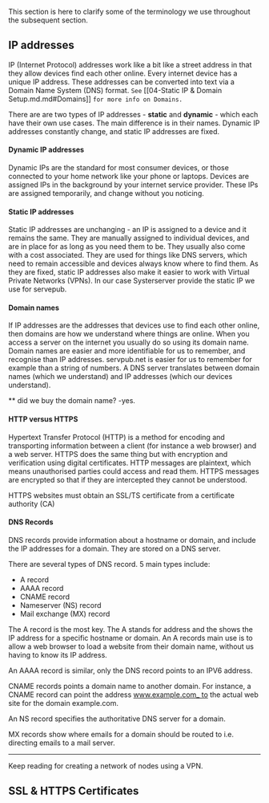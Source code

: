 
This section is here to clarify some of the terminology we use throughout the subsequent section.

## IP addresses

IP (Internet Protocol) addresses work like a bit like a street address in that they allow devices find each other online. Every internet device has a unique IP address. These addresses can be converted into text via a Domain Name System (DNS) format. ``See`` [[04-Static IP & Domain Setup.md.md#Domains]] ``for more info on Domains.``

There are are two types of IP addresses - **static** and **dynamic** - which each have their own use cases. The main difference is in their names. Dynamic IP addresses constantly change, and static IP addresses are fixed. 

#### Dynamic IP addresses

Dynamic IPs are the standard for most consumer devices, or those connected to your home network like your phone or laptops. Devices are assigned IPs in the background by your internet service provider. These IPs are assigned temporarily, and change without you noticing. 

#### Static IP addresses

Static IP addresses are unchanging - an IP is assigned to a device and it remains the same. They are manually assigned to individual devices, and are in place for as long as you need them to be. They usually also come with a cost associated. They are used for things like DNS servers, which need to remain accessible and devices always know where to find them. As they are fixed, static IP addresses also make it easier to work with Virtual Private Networks (VPNs). In our case Systerserver provide the static IP we use for servepub. 

#### Domain names

If IP addresses are the addresses that devices use to find each other online, then domains are how we understand where things are online. When you access a server on the internet you usually do so using its domain name. Domain names are easier and more identifiable for us to remember, and recognise than IP addresses. servpub.net is easier for us to remember for example than a string of numbers. A DNS server translates between domain names (which we understand) and IP addresses (which our devices understand). 

** did we buy the domain name? -yes.

#### HTTP versus HTTPS

Hypertext Transfer Protocol (HTTP) is a method for encoding and transporting information between a client (for instance a web browser) and a web server. HTTPS does the same thing but with encryption and verification using digital certificates. HTTP messages are plaintext, which means unauthorised parties could access and read them. HTTPS messages are encrypted so that if they are intercepted they cannot be understood. 

HTTPS websites must obtain an SSL/TS certificate from a certificate authority (CA)

#### DNS Records

DNS records provide information about a hostname or domain, and include the IP addresses for a domain. They are stored on a DNS server.

There are several types of DNS record. 5 main types include:

- A record
- AAAA record
- CNAME record
- Nameserver (NS) record
- Mail exchange (MX) record

The A record is the most key. The A stands for address and the shows the IP address for a specific hostname or domain. An A records main use is to allow a web browser to load a website from their domain name, without us having to know its IP address. 

An AAAA record is similar, only the DNS record points to an IPV6 address.

CNAME records points a domain name to another domain. For instance, a CNAME record can point the address www.example.com_ to the actual web site for the domain example.com.

An NS record specifies the authoritative DNS server for a domain.

MX records show where emails for a domain should be routed to i.e. directing emails to a mail server.

-----------------------------------------

Keep reading for creating a network of nodes using a VPN. 

## SSL & HTTPS Certificates


